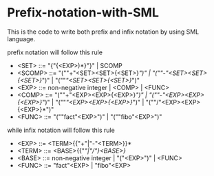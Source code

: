# Prefix-notation-with-SML

This is the code to write both prefix and infix notation by using SML language.

prefix notation will follow this rule
- &lt;SET&gt; ::= "{"{&lt;EXP&gt;)*}"}" | SCOMP
- &lt;SCOMP&gt; ::= "(""+"&lt;SET&gt;&lt;SET&gt;{&lt;SET&gt;}*")" |
  "(""-"&lt;SET&gt;&lt;SET&gt;{&lt;SET&gt;}*")" |
  "(""*"&lt;SET&gt;&lt;SET&gt;{&lt;SET&gt;}*")"
- &lt;EXP&gt; ::= non-negative integer  | &lt;COMP&gt; | &lt;FUNC&gt;
- &lt;COMP&gt; ::= "(""+"&lt;EXP&gt;&lt;EXP&gt;{&lt;EXP&gt;}*")" |
  "(""-"&lt;EXP&gt;&lt;EXP&gt;{&lt;EXP&gt;}*")" |
  "(""*"&lt;EXP&gt;&lt;EXP&gt;{&lt;EXP&gt;}*")" | "(""/"&lt;EXP&gt;&lt;EXP&gt;{&lt;EXP&gt;}*")"
- &lt;FUNC&gt; ::= "(""fact"&lt;EXP&gt;")" | "(""fibo"&lt;EXP&gt;")"


while infix notation will follow this rule
- &lt;EXP&gt; ::= &lt;TERM&gt;{{"+"|"-"&lt;TERM&gt;}}*
- &lt;TERM&gt; ::= &lt;BASE&gt;{{"*"|"/"}&lt;BASE&gt;}*
- &lt;BASE&gt; ::= non-negative integer | "("&lt;EXP&gt;")" | &lt;FUNC&gt;
- &lt;FUNC&gt; ::= "fact"&lt;EXP&gt; | "fibo"&lt;EXP&gt;

